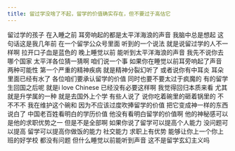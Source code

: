 ```yaml
---
title: 留过学没啥了不起，留学的价值确实存在，但不要过于高估它
---
```

留过学的孩子
在入睡之前
耳旁响起的都是太平洋海浪的声音
我脑中总是想起
这句话这是我几年前
在一个留学公众号里面
听到的一个说法
就是说留过学的人不一样啊
拉开口子血是蓝色的
晚上睡觉以前
能听到太平洋海浪的声音
我先不说你去哪个国家
太平洋各位猜一猜啊
咱们说一个事
如果你在睡觉以前耳旁响起了声音
两种可能性
第一个严重的精神疾病
就是精神分裂幻听了
或者说你有中耳炎
耳朵里面已经有水了
各位咱们要承认留学的价值
同时也要不要太过于疯魔的
有的留学生回国之后呢
就是i love Chinese
已经没有必要这样啊
我觉得回归本质来看
尤其就是升学属的一种
就是去国外上个学
有些人说了
说你吃着碗里的砸着锅里的
不不不不
我在维护这个碗和
因为不应该过度吹捧留学的价值
把它变成神一样的东西
说白了
中国老百姓看明白的学历价值
他没有看明白留学的价值啊
他的神秘感可以是他的求职优势之一
但是不是全部啊
如果你说了留学可以提高个人能力
没问题可以提高
留学可以提高你做饭的能力
社交能力
求职上有优势
能够让你上一个你上班的好学校
都没有问题
但什么睡觉以前能听到声音
这不是留学玄幻主义吗
